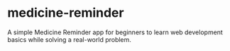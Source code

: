 # medicine-reminder
A simple Medicine Reminder app for beginners to learn web development basics while solving a real-world problem.
